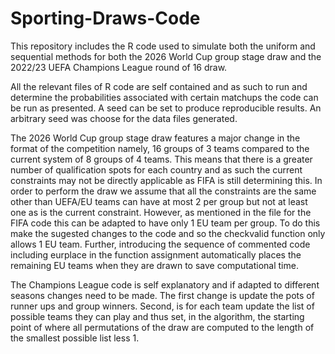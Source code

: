 # Sporting-Draws-Code
This repository includes the R code used to simulate both the uniform and sequential methods for both the 2026 World Cup group stage draw and the 2022/23 UEFA Champions League round of 16 draw.


All the relevant files of R code are self contained and as such to run and determine the probabilities associated with certain matchups the code can be run as presented. A seed can be set to produce reproducible results. An arbitrary seed was choose for the data files generated. 


The 2026 World Cup group stage draw features a major change in the format of the competition namely, 16 groups of 3 teams compared to the current system of 8 groups of 4 teams. This means that there is a greater number of qualification spots for each country and as such the current constraints may not be directly applicable as FIFA is still determining this. In order to perform the draw we assume that all the constraints are the same other than UEFA/EU teams can have at most 2 per group but not at least one as is the current constraint. However, as mentioned in the file for the FIFA code this can be adapted to have only 1 EU team per group. To do this make the sugested changes to the code and so the checkvalid function only allows 1 EU team. Further, introducing the sequence of commented code including eurplace in the function assignment automatically places the remaining EU teams when they are drawn to save computational time.

The Champions League code is self explanatory and if adapted to different seasons changes need to be made. The first change is update the pots of runner ups and group winners. Second, is for each team update the list of possible teams they can play and thus set, in the algorithm, the starting point of where all permutations of the draw are computed to the length of the smallest possible list less 1.
